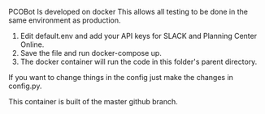 PCOBot Is developed on docker
This allows all testing to be done in the same environment as production.

1. Edit default.env and add your API keys for SLACK and Planning Center Online.
2. Save the file and run docker-compose up.
3. The docker container will run the code in this folder's parent directory.

If you want to change things in the config just make the changes in config.py.

This container is built of the master github branch.